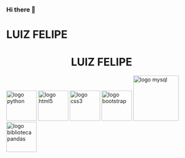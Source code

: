 ### Hi there 👋

<h1 text-align: center>LUIZ FELIPE</h1>
<h1 style="text-align: center;">LUIZ FELIPE</h1>


<div>
  <img text-align: center src="https://cdn.jsdelivr.net/gh/devicons/devicon/icons/python/python-original.svg" alt="logo python" height="80">
  <img src="https://cdn.jsdelivr.net/gh/devicons/devicon/icons/html5/html5-plain-wordmark.svg" alt="logo html5" height="80">
  <img src="https://cdn.jsdelivr.net/gh/devicons/devicon/icons/css3/css3-plain-wordmark.svg" alt="logo css3" height="80">
  <img src="https://cdn.jsdelivr.net/gh/devicons/devicon/icons/bootstrap/bootstrap-original-wordmark.svg" alt="logo bootstrap" height="80">
  <img src="https://cdn.jsdelivr.net/gh/devicons/devicon/icons/mysql/mysql-original-wordmark.svg" alt="logo mysql" height="120">
  <img src="https://cdn.jsdelivr.net/gh/devicons/devicon/icons/pandas/pandas-original-wordmark.svg" alt="logo biblioteca pandas" height="80">
  <img src="" alt="">
  <img src="" alt="">
  <img src="" alt="">
  <img src="" alt="">
  <img src="" alt="">
  <img src="" alt="">
  <img src="" alt="">
  <img src="" alt="">
</div>






<!--
**luizfgermano/luizfgermano** is a ✨ _special_ ✨ repository because its `README.md` (this file) appears on your GitHub profile.

Here are some ideas to get you started:

- 🔭 I’m currently working on ...
- 🌱 I’m currently learning ...
- 👯 I’m looking to collaborate on ...
- 🤔 I’m looking for help with ...
- 💬 Ask me about ...
- 📫 How to reach me: ...
- 😄 Pronouns: ...
- ⚡ Fun fact: ...
-->
